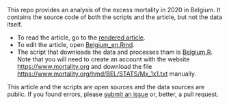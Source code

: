 This repo provides an analysis of the excess mortality in 2020 in Belgium. It contains the source code of both the scripts and the
article, but not the data itself.

* To read the article, go to the [rendered article](rendered/Belgium_en.md).
* To edit the article, open [Belgium_en.Rmd](Belgium_en.Rmd).
* The script that downloads the data and processes tham is [Belgium.R](Belgium.R). Note that you will need to
 create an account with the website https://www.mortality.org and download the file https://www.mortality.org/hmd/BEL/STATS/Mx_1x1.txt
 manually.
 
This article and the scripts are open sources and the data sources are public. If you found errors, please
[submit an issue](https://github.com/gfraiteur/mortality/issues) or, better, a pull request.
 
 
